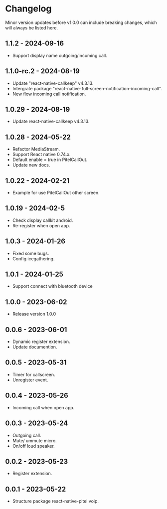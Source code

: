 # Changelog

Minor version updates before v1.0.0 can include breaking changes, which will always be listed here.

## 1.1.2 - 2024-09-16

- Support display name outgoing/incoming call.

## 1.1.0-rc.2 - 2024-08-19

- Update "react-native-callkeep" v4.3.13.
- Intergrate package "react-native-full-screen-notification-incoming-call".
- New flow incoming call notification.

## 1.0.29 - 2024-08-19

- Update react-native-callkeep v4.3.13.

## 1.0.28 - 2024-05-22

- Refactor MediaStream.
- Support React native 0.74.x.
- Default enable = true in PitelCallOut.
- Update new docs.

## 1.0.22 - 2024-02-21

- Example for use PitelCallOut other screen.

## 1.0.19 - 2024-02-5

- Check display callkit android.
- Re-register when open app.

## 1.0.3 - 2024-01-26

- Fixed some bugs.
- Config icegathering.

## 1.0.1 - 2024-01-25

- Support connect with bluetooth device

## 1.0.0 - 2023-06-02

- Release version 1.0.0

## 0.0.6 - 2023-06-01

- Dynamic register extension.
- Update documention.

## 0.0.5 - 2023-05-31

- Timer for callscreen.
- Unregister event.

## 0.0.4 - 2023-05-26

- Incoming call when open app.

## 0.0.3 - 2023-05-24

- Outgoing call.
- Mute/ ummute micro.
- On/off loud speaker.

## 0.0.2 - 2023-05-23

- Register extension.

## 0.0.1 - 2023-05-22

- Structure package react-native-pitel voip.
